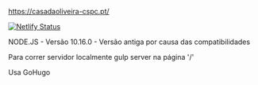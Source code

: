 https://casadaoliveira-cspc.pt/

[![Netlify Status](https://api.netlify.com/api/v1/badges/635f9f8f-d2fb-4e40-a9c3-887d374b9bbe/deploy-status)](https://app.netlify.com/sites/elegant-einstein-189343/deploys)


NODE.JS - Versão 10.16.0 - Versão antiga por causa das compatibilidades

Para correr servidor localmente 
gulp server  na página '/'

Usa GoHugo


